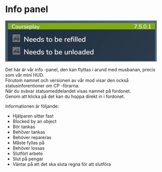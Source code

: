 # Info panel

![Image](../assets/images/infopanel_0_0_480_130.png)

  
Det här är vår info -panel, den kan flyttas i arund med musbanan, precis som vår mini HUD.  
Förutom namnet och versionen av vår mod visar den också statusinforentioner om CP -förarna.  
När du svävar statusmeddelandet visas namnet på fordonet.  
Genom att klicka på det kan du hoppa direkt in i fordonet.  

  
Informationen är följande:  
- Hjälparen sitter fast  
- Blocked by an object  
- Bör tankas  
- Behöver tankas  
- Behöver repareras  
- Måste fyllas på  
- Behöver lossas  
- Slutfört arbete  
- Slut på pengar  
- Väntar på att det ska sluta regna för att slutföra   

